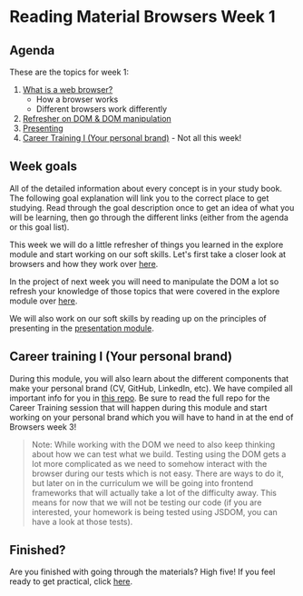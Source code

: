 # Reading Material Browsers Week 1

## Agenda

These are the topics for week 1:

1. [What is a web browser?](https://study.hackyourfuture.net/#/the-internet/browser)
   - How a browser works
   - Different browsers work differently
1. [Refresher on DOM & DOM manipulation](https://github.com/HackYourFuture/explore/tree/main/Week4)
1. [Presenting](https://github.com/HackYourFuture/presentation-module)
1. [Career Training I (Your personal brand)](https://github.com/HackYourFuture/yourpersonalbrand) - Not all this week!

## Week goals
All of the detailed information about every concept is in your study book. The following goal explanation will link you to the correct place to get studying. Read through the goal description once to get an idea of what you will be learning, then go through the different links (either from the agenda or this goal list).

This week we will do a little refresher of things you learned in the explore module and start working on our soft skills. Let's first take a closer look at browsers and how they work over [here](https://study.hackyourfuture.net/#/the-internet/browser).

In the project of next week you will need to manipulate the DOM a lot so refresh your knowledge of those topics that were covered in the explore module over [here](https://github.com/HackYourFuture/explore/tree/main/Week4).

We will also work on our soft skills by reading up on the principles of presenting in the [presentation module](https://github.com/HackYourFuture/presentation-module/). 

## Career training I (Your personal brand)

During this module, you will also learn about the different components that make your personal brand (CV, GitHub, LinkedIn, etc). We have compiled all important info for you in [this repo](https://github.com/HackYourFuture/yourpersonalbrand). Be sure to read the full repo for the Career Training session that will happen during this module and start working on your personal brand which you will have to hand in at the end of Browsers week 3!

> Note: While working with the DOM we need to also keep thinking about how we can test what we build. Testing using the DOM gets a lot more complicated as we need to somehow interact with the browser during our tests which is not easy. There are ways to do it, but later on in the curriculum we will be going into frontend frameworks that will actually take a lot of the difficulty away. This means for now that we will not be testing our code (if you are interested, your homework is being tested using JSDOM, you can have a look at those tests).

## Finished?

Are you finished with going through the materials? High five! If you feel ready to get practical, click [here](./MAKEME.md).

